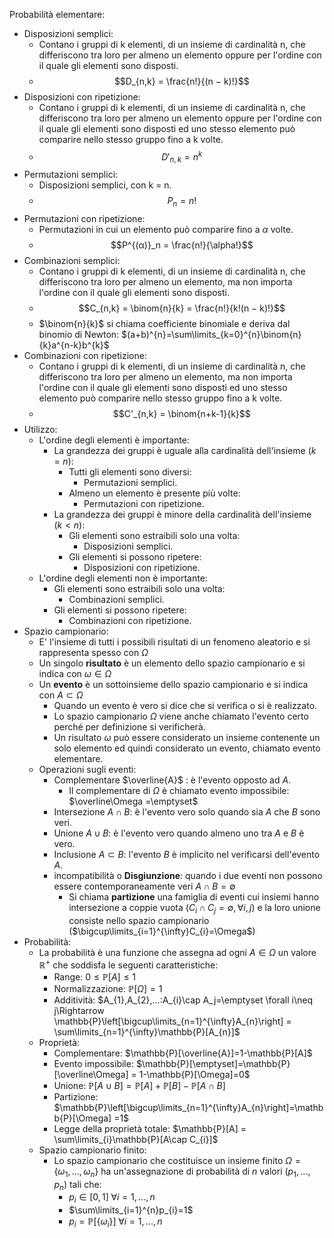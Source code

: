 Probabilità elementare:
- Disposizioni semplici: 
	- Contano i gruppi di k elementi, di un insieme di cardinalità n, che differiscono tra loro per almeno un elemento oppure per l'ordine con il quale gli elementi sono disposti.
	- $$D_{n,k} = \frac{n!}{(n − k)!}$$
- Disposizioni con ripetizione: 
	- Contano i gruppi di k elementi, di un insieme di cardinalità n, che differiscono tra loro per almeno un elemento oppure per l'ordine con il quale gli elementi sono disposti ed uno stesso elemento può comparire nello stesso gruppo fino a k volte.
	- $$D'_{n,k} = n^k$$
- Permutazioni semplici: 
	- Disposizioni semplici, con k = n.
	- $$P_n = n!$$
- Permutazioni con ripetizione: 
	- Permutazioni in cui un elemento può comparire fino a $\alpha$ volte.
	- $$P^{(α)}_n = \frac{n!}{\alpha!}$$
- Combinazioni semplici: 
	- Contano i gruppi di k elementi, di un insieme di cardinalità n, che differiscono tra loro per almeno un elemento, ma non importa l'ordine con il quale gli elementi sono disposti.
	- $$C_{n,k} = \binom{n}{k} =  \frac{n!}{k!(n − k)!}$$
	- $\binom{n}{k}$ si chiama coefficiente binomiale e deriva dal binomio di Newton: $(a+b)^{n}=\sum\limits_{k=0}^{n}\binom{n}{k}a^{n-k}b^{k}$
- Combinazioni con ripetizione:
	- Contano i gruppi di k elementi, di un insieme di cardinalità n, che differiscono tra loro per almeno un elemento, ma non importa l'ordine con il quale gli elementi sono disposti ed uno stesso elemento può comparire nello stesso gruppo fino a k volte.
	- $$C'_{n,k} = \binom{n+k-1}{k}$$
- Utilizzo:
	- L'ordine degli elementi è importante:
		- La grandezza dei gruppi è uguale alla cardinalità dell'insieme ($k=n$):
			- Tutti gli elementi sono diversi:
				- Permutazioni semplici.
			- Almeno un elemento è presente più volte:
				- Permutazioni con ripetizione.
		- La grandezza dei gruppi è minore della cardinalità dell'insieme ($k<n$):
			- Gli elementi sono estraibili solo una volta:
				- Disposizioni semplici.
			- Gli elementi si possono ripetere:
				- Disposizioni con ripetizione.
	- L'ordine degli elementi non è importante:
		- Gli elementi sono estraibili solo una volta:
			- Combinazioni semplici.
		- Gli elementi si possono ripetere:
			- Combinazioni con ripetizione.
- Spazio campionario:
	- E' l'insieme di tutti i possibili risultati di un fenomeno aleatorio e si rappresenta spesso con $\Omega$
	- Un singolo **risultato** è un elemento dello spazio campionario e si indica con $\omega\in\Omega$
	- Un **evento** è un sottoinsieme dello spazio campionario e si indica con $A\subset\Omega$
		- Quando un evento è vero si dice che si verifica o si è realizzato.
		- Lo spazio campionario $\Omega$ viene anche chiamato l'evento certo perché per definizione si verificherà.
		- Un risultato $\omega$ può essere considerato un insieme contenente un solo elemento ed quindi considerato un evento, chiamato evento elementare.
	- Operazioni sugli eventi:
		- Complementare $\overline{A}$ : è l'evento opposto ad $A$.
			- Il complementare di $\Omega$ è chiamato evento impossibile: $\overline\Omega =\emptyset$ 
		- Intersezione $A\cap B$: è l'evento vero solo quando sia $A$ che $B$ sono veri.
		- Unione $A\cup B$: è l'evento vero quando almeno uno tra $A$ e $B$ è vero.
		- Inclusione $A\subset B$: l'evento $B$ è implicito nel verificarsi dell'evento $A$.
		- incompatibilità o **Disgiunzione**: quando i due eventi non possono essere contemporaneamente veri $A\cap B = \emptyset$
			- Si chiama **partizione** una famiglia di eventi cui insiemi hanno intersezione a coppie vuota  ($C_{i}\cap C_{j}=\emptyset, \forall i,j$) e la loro unione consiste nello spazio campionario ($\bigcup\limits_{i=1}^{\infty}C_{i}=\Omega$)
- Probabilità:
	- La probabilità è una funzione che assegna ad ogni $A\in\Omega$ un valore $\mathbb{R}^{+}$ che soddisfa le seguenti caratteristiche:
		- Range: $0\leq\mathbb{P}[A]\leq1$
		- Normalizzazione: $\mathbb{P}[\Omega] =1$
		- Additività: $A_{1},A_{2},...:A_{i}\cap A_j=\emptyset \forall i\neq j\Rightarrow \mathbb{P}\left[\bigcup\limits_{n=1}^{\infty}A_{n}\right] = \sum\limits_{n=1}^{\infty}\mathbb{P}[A_{n}]$
	- Proprietà:
		- Complementare: $\mathbb{P}[\overline{A}]=1-\mathbb{P}[A]$
		- Evento impossibile: $\mathbb{P}[\emptyset]=\mathbb{P}[\overline\Omega] = 1-\mathbb{P}[\Omega]=0$
		- Unione: $\mathbb{P}[A\cup B]=\mathbb{P}[A]+\mathbb{P}[B]-\mathbb{P}[A\cap B]$
		- Partizione: $\mathbb{P}\left[\bigcup\limits_{n=1}^{\infty}A_{n}\right]=\mathbb{P}[\Omega] =1$
		- Legge della proprietà totale: $\mathbb{P}[A] = \sum\limits_{i}\mathbb{P}[A\cap C_{i}]$
	- Spazio campionario finito:
		- Lo spazio campionario che costituisce un insieme finito $\Omega=\{\omega_{1},...,\omega_{n}\}$ ha un'assegnazione di probabilità di $n$ valori ($p_{1},...,p_{n}$) tali che:
			- $p_{i}\in [0,1]\; \forall i=1,...,n$
			- $\sum\limits_{i=1}^{n}p_{i}=1$
			- $p_{i}=\mathbb{P}[\{\omega_{i}\}]\;\forall i=1,...,n$